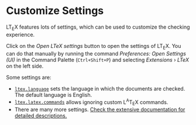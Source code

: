 # Customize Settings

LT<sub>E</sub>X features lots of settings, which can be used to customize the checking experience.

Click on the *Open LTeX settings* button to open the settings of LT<sub>E</sub>X. You can do that manually by running the command *Preferences: Open Settings (UI)* in the Command Palette (`Ctrl+Shift+P`) and selecting *Extensions* &#x203a; *LTeX* on the left side.

Some settings are:

- [`ltex.language`](https://valentjn.github.io/ltex/settings.html#ltexlanguage) sets the language in which the documents are checked. The default language is English.
- [`ltex.latex.commands`](https://valentjn.github.io/ltex/settings.html#ltexlatexcommands) allows ignoring custom L<sup>A</sup>T<sub>E</sub>X commands.
- There are many more settings. [Check the extensive documentation for detailed descriptions.](https://valentjn.github.io/ltex/settings.html)
